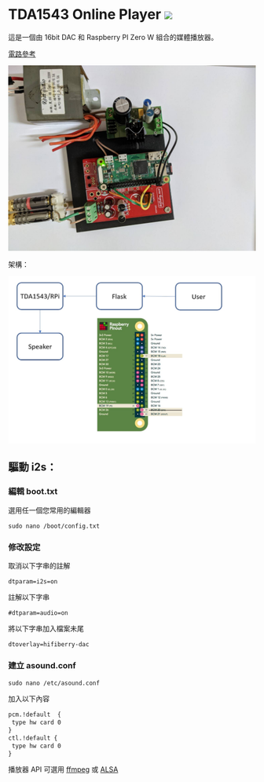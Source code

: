 # TDA1543 Online Player <img src="https://img.shields.io/badge/license-MIT-brightgreen"> #

這是一個由 16bit DAC 和 Raspberry PI Zero W 組合的媒體播放器。

[電路參考](https://aroundwaves.wordpress.com/2015/01/23/malinowy-dac-dla-i2s-na-tda1543-lub-1541-cz-3/)

![TDA1543%20Online%20Player%201f5d435a2eb347819382116ae6784635/tda1543.jpg](content/tda1543.jpg)

架構：

![TDA1543%20Online%20Player%201f5d435a2eb347819382116ae6784635/%E8%9E%A2%E5%B9%95%E6%93%B7%E5%8F%96%E7%95%AB%E9%9D%A2_2021-08-03_112711.jpg](content/Architecture.jpg)

## 驅動 i2s：

### 編輯 **boot.txt**

選用任一個您常用的編輯器

```
sudo nano /boot/config.txt
```

### 修改設定

取消以下字串的註解

```
dtparam=i2s=on
```

註解以下字串

```
#dtparam=audio=on

```

將以下字串加入檔案未尾

```
dtoverlay=hifiberry-dac
```

### 建立 **asound.conf**

```
sudo nano /etc/asound.conf
```

加入以下內容

```
pcm.!default  {
 type hw card 0
}
ctl.!default {
 type hw card 0
}
```

播放器 API 可選用 [ffmpeg](https://www.ffmpeg.org/) 或 [ALSA](https://www.alsa-project.org/wiki/Main_Page)
